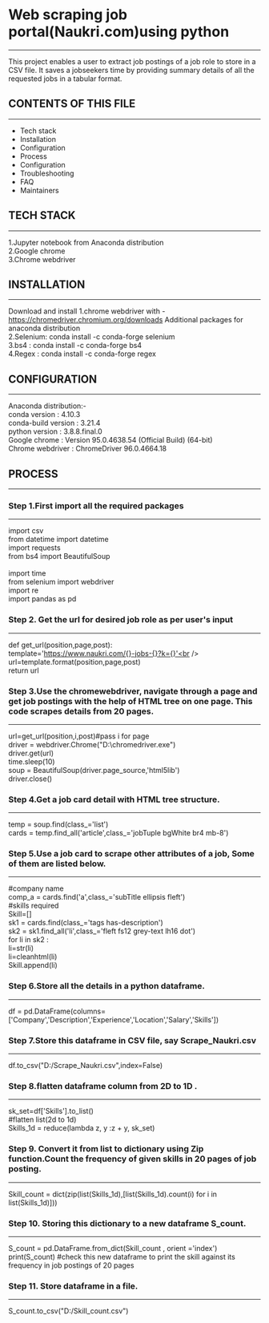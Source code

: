 # Web scraping job portal(Naukri.com)using python
--------------------------------------------------
This project enables a user to extract job postings of a job role to store in a CSV file. It saves a jobseekers time by providing summary details of all the requested jobs in a tabular format.<br /> 

## CONTENTS OF THIS FILE
-------------------------
 * Tech stack<br /> 
 * Installation<br /> 
 * Configuration<br /> 
 * Process<br /> 
 * Configuration<br /> 
 * Troubleshooting<br /> 
 * FAQ<br /> 
 * Maintainers<br /> 
## TECH STACK
--------------
1.Jupyter notebook from Anaconda distribution <br /> 
2.Google chrome <br /> 
3.Chrome webdriver<br /> 
## INSTALLATION
----------------
Download and install
1.chrome webdriver with -https://chromedriver.chromium.org/downloads Additional packages for anaconda distribution <br /> 
2.Selenium: conda install -c conda-forge selenium <br /> 
3.bs4 : conda install -c conda-forge bs4 <br /> 
4.Regex : conda install -c conda-forge regex<br /> 
## CONFIGURATION
-----------------
Anaconda distribution:-<br /> 
	conda version : 4.10.3<br /> 
	conda-build version : 3.21.4<br /> 
	python version : 3.8.8.final.0<br /> 
Google chrome : Version 95.0.4638.54 (Official Build) (64-bit)<br /> 
Chrome webdriver : ChromeDriver 96.0.4664.18<br /> 
## PROCESS
-----------
### Step 1.First import all the required packages
--------------------------------------------------
import csv<br /> 
from datetime import datetime<br /> 
import requests<br /> 
from bs4 import BeautifulSoup<br /> <br /> 
import time<br /> 
from selenium import webdriver<br /> 
import re<br /> 
import pandas as pd<br /> 
### Step 2. Get the url for desired job role as per user's input
-----------------------------------------------------------------
def get_url(position,page,post):<br /> 
    template='https://www.naukri.com/{}-jobs-{}?k={}'<br /> 
    url=template.format(position,page,post)<br /> 
    return url
### Step 3.Use the chromewebdriver, navigate through a page and get job postings with the help of HTML tree on one page. This code scrapes details from 20 pages.
-----------------------------------------------------------------------------------------------------------------------------------------------------------------
url=get_url(position,i,post)#pass i for page<br /> 
driver = webdriver.Chrome("D:\chromedriver.exe")<br /> 
driver.get(url)<br /> 
time.sleep(10)<br /> 
soup = BeautifulSoup(driver.page_source,'html5lib')<br /> 
driver.close()<br /> 
### Step 4.Get a job card detail with HTML tree structure.
----------------------------------------------------------
temp = soup.find(class_='list')<br /> 
cards = temp.find_all('article',class_='jobTuple bgWhite br4 mb-8')<br /> 
### Step 5.Use a job card to scrape other attributes of a job, Some of them are listed below.
---------------------------------------------------------------------------------------------
#company name<br /> 
comp_a = cards.find('a',class_='subTitle ellipsis fleft')<br /> 
#skills required<br /> 
Skill=[]<br /> 
        sk1 = cards.find(class_='tags has-description')<br /> 
        sk2 = sk1.find_all('li',class_='fleft fs12 grey-text lh16 dot')<br /> 
        for li in sk2 :<br /> 
            li=str(li)<br /> 
            li=cleanhtml(li)<br /> 
            Skill.append(li)<br /> 
### Step 6.Store all the details in a python dataframe.
--------------------------------------------------------
df = pd.DataFrame(columns=['Company','Description','Experience','Location','Salary','Skills'])<br /> 
### Step 7.Store this dataframe in CSV file, say Scrape_Naukri.csv
-------------------------------------------------------------------
df.to_csv("D:/Scrape_Naukri.csv",index=False)<br /> 
### Step 8.flatten dataframe column from 2D to 1D .
---------------------------------------------------
sk_set=df['Skills'].to_list()<br /> 
#flatten list(2d to 1d)<br /> 
Skills_1d = reduce(lambda z, y :z + y, sk_set)<br /> 
### Step 9. Convert it from list to dictionary using Zip function.Count the frequency of given skills in 20 pages of job posting.
---------------------------------------------------------------------------------------------------------------------------------
Skill_count = dict(zip(list(Skills_1d),[list(Skills_1d).count(i) for i in list(Skills_1d)]))<br /> 
### Step 10. Storing this dictionary to a new dataframe S_count.
----------------------------------------------------------------
S_count = pd.DataFrame.from_dict(Skill_count , orient ='index')<br /> 
print(S_count) #check this new dataframe to print the skill against its frequency in job postings of 20 pages<br /> 
### Step 11. Store dataframe in a file.
---------------------------------------
S_count.to_csv("D:/Skill_count.csv")<br /> 
